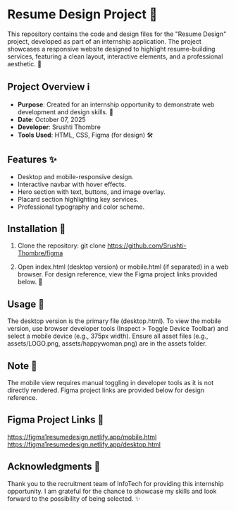 # Resume Design Project 📝

This repository contains the code and design files for the "Resume Design" project, developed as part of an internship application. The project showcases a responsive website designed to highlight resume-building services, featuring a clean layout, interactive elements, and a professional aesthetic. 🌟

## Project Overview ℹ️

- **Purpose**: Created for an internship opportunity to demonstrate web development and design skills. 🎯
- **Date**: October 07, 2025
- **Developer**: Srushti Thombre
- **Tools Used**: HTML, CSS, Figma (for design) 🛠️

## Features ✨

- Desktop and mobile-responsive design.
- Interactive navbar with hover effects.
- Hero section with text, buttons, and image overlay.
- Placard section highlighting key services.
- Professional typography and color scheme.

## Installation 💾

1. Clone the repository:
   git clone https://github.com/Srushti-Thombre/figma

2. Open index.html (desktop version) or mobile.html (if separated) in a web browser.
   For design reference, view the Figma project links provided below. 🔗

## Usage 🚀

The desktop version is the primary file (desktop.html).
To view the mobile version, use browser developer tools (Inspect > Toggle Device Toolbar) and select a mobile device (e.g., 375px width).
Ensure all asset files (e.g., assets/LOGO.png, assets/happywoman.png) are in the assets folder.

## Note 📌

The mobile view requires manual toggling in developer tools as it is not directly rendered.
Figma project links are provided below for design reference.

## Figma Project Links 🔗

https://figma1resumedesign.netlify.app/mobile.html
https://figma1resumedesign.netlify.app/desktop.html

## Acknowledgments 🙏

Thank you to the recruitment team of InfoTech for providing this internship opportunity. I am grateful for the chance to showcase my skills and look forward to the possibility of being selected. ✨
